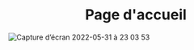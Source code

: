 
<h1 align="center"> Page d'accueil </h1>

![Capture d’écran 2022-05-31 à 23 03 53](https://user-images.githubusercontent.com/89834824/171284114-703fae50-bac6-4f7c-a18c-0832f46ef657.png)
